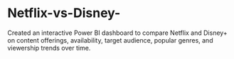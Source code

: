 # Netflix-vs-Disney-
Created an interactive Power BI dashboard to compare Netflix and Disney+ on content offerings, availability, target audience, popular genres, and viewership trends over time.
